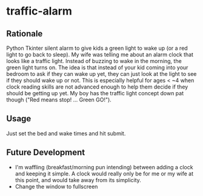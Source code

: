 # traffic-alarm

## Rationale

Python Tkinter silent alarm to give kids a green light to wake up (or a red light to go back to sleep). My wife was telling me about an alarm clock that looks like a traffic light. Instead of buzzing to wake in the morning, the green light turns on.  The idea is that instead of your kid coming into your bedroom to ask if they can wake up yet, they can just look at the light to see if they should wake up or not. This is especially helpful for ages < ~4 when clock reading skills are not advanced enough to help them decide if they should be getting up yet. My boy has the traffic light concept down pat though ("Red means stop! ... Green GO!").

## Usage

Just set the bed and wake times and hit submit.

## Future Development

- I'm waffling (breakfast/morning pun intending) between adding a clock and keeping it simple.  A clock would really only be for me or my wife at this point, and would take away from its simplicity.
- Change the window to fullscreen
